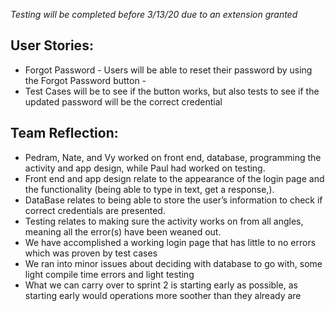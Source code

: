 *Testing will be completed before 3/13/20 due to an extension granted*

## User Stories:
* Forgot Password - Users will be able to reset their password by using the Forgot Password button - 
* Test Cases will be to see if the button works, but also tests to see if the updated password will be the correct credential

## Team Reflection:
* Pedram, Nate, and Vy worked on front end, database, programming the activity and app design,
while Paul had worked on testing. 
* Front end and app design relate to the appearance of the login page and the functionality (being able to type in text, get a response,).
* DataBase relates to being able to store the user’s information to check if correct credentials are presented. 
* Testing relates to making sure the activity works on from all angles, meaning all the error(s) have been weaned out.
* We have accomplished a working login page that has little to no errors which was proven by test cases
* We ran into minor issues about deciding with database to go with, some light compile time errors and light testing
* What we can carry over to sprint 2 is starting early as possible, as starting early would operations more soother than they already are
